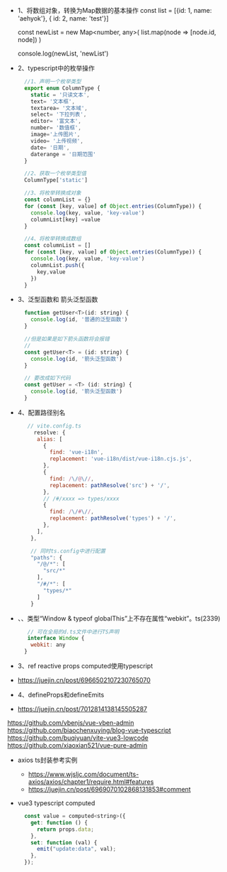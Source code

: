 - 1、将数组对象，转换为Map数据的基本操作
  const list = [{id: 1, name: 'aehyok'}, { id: 2, name: 'test'}]

  const newList = new Map<number, any>(
    list.map(node => [node.id, node])
  )

  console.log(newList, 'newList')

- 2、typescript中的枚举操作
  ```js
    //1、声明一个枚举类型
    export enum ColumnType {
      static = '只读文本',
      text= '文本框',
      textarea= '文本域',
      select= '下拉列表',
      editor= '富文本',
      number= '数值框',
      image='上传图片',
      video= '上传视频',
      date= '日期',
      daterange = '日期范围'
    }

    //2、获取一个枚举类型值
    ColumnType['static']

    //3、将枚举转换成对象
    const columnList = {}
    for (const [key, value] of Object.entries(ColumnType)) {
      console.log(key, value, 'key-value')
      columnList[key] =value
    }

    //4、将枚举转换成数组
    const columnList = []
    for (const [key, value] of Object.entries(ColumnType)) {
      console.log(key, value, 'key-value')
      columnList.push({
        key,value
      })
    }
  ```  
- 3、泛型函数和 箭头泛型函数
  ```javascript
    function getUser<T>(id: string) {
      console.log(id, '普通的泛型函数')
    }

    //但是如果是如下箭头函数将会报错
    //
    const getUser<T> = (id: string) {
      console.log(id, '箭头泛型函数')
    }

    // 要改成如下代码
    const getUser = <T> (id: string) {
      console.log(id, '箭头泛型函数')
    }

  ```
- 4、配置路径别名
  ```javascript
     // vite.config.ts
       resolve: {
        alias: [
          {
            find: 'vue-i18n',
            replacement: 'vue-i18n/dist/vue-i18n.cjs.js',
          },
          {
            find: /\/@\//,
            replacement: pathResolve('src') + '/',
          },
          // /#/xxxx => types/xxxx
          {
            find: /\/#\//,
            replacement: pathResolve('types') + '/',
          },
        ],
      },

      // 同时ts.config中进行配置
      "paths": {
        "/@/*": [
          "src/*"
        ],
        "/#/*": [
          "types/*"
        ]
      }
  ```
- 、、类型“Window & typeof globalThis”上不存在属性“webkit”。ts(2339)
  ```javascript
     // 可在全局的d.ts文件中进行TS声明
     interface Window {
      webkit: any
    }
  ```
 - 3、ref reactive props computed使用typescript
  - https://juejin.cn/post/6966502107230765070 
 - 4、defineProps和defineEmits
  - https://juejin.cn/post/7012814138145505287 

  https://github.com/vbenjs/vue-vben-admin
  https://github.com/biaochenxuying/blog-vue-typescript
  https://github.com/buqiyuan/vite-vue3-lowcode
  https://github.com/xiaoxian521/vue-pure-admin


- axios ts封装参考实例
  - https://www.wjsljc.com/document/ts-axios/axios/chapter1/require.html#features
  - https://juejin.cn/post/6969070102868131853#comment

- vue3 typescript computed
  ```javascript
    const value = computed<string>({
      get: function () {
        return props.data;
      },
      set: function (val) {
        emit("update:data", val);
      },
    });
  ```